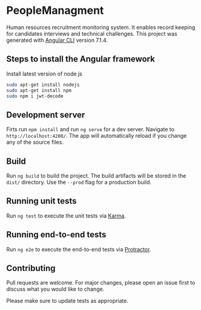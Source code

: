 # PeopleManagment
Human resources recruitment monitoring system. It enables record keeping for candidates interviews and technical challenges.
This project was generated with [Angular CLI](https://github.com/angular/angular-cli) version 7.1.4.

## Steps to install the Angular framework
Install latest version of node js 
```bash
sudo apt-get install nodejs
sudo apt-get install npm
sudo npm i jwt-decode
```

## Development server

Firts run `npm install` and run `ng serve` for a dev server. Navigate to `http://localhost:4200/`. The app will automatically reload if you change any of the source files.

## Build

Run `ng build` to build the project. The build artifacts will be stored in the `dist/` directory. Use the `--prod` flag for a production build.

## Running unit tests

Run `ng test` to execute the unit tests via [Karma](https://karma-runner.github.io).

## Running end-to-end tests

Run `ng e2e` to execute the end-to-end tests via [Protractor](http://www.protractortest.org/).

## Contributing
Pull requests are welcome. For major changes, please open an issue first to discuss what you would like to change.

Please make sure to update tests as appropriate.
